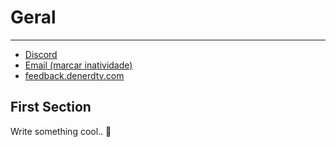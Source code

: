 # Geral

---

- [Discord](#1)
- [Email (marcar inatividade)](#1)
- [feedback.denerdtv.com](#2)

<a name="section-1"></a>
## First Section    

Write something cool.. 🦊

